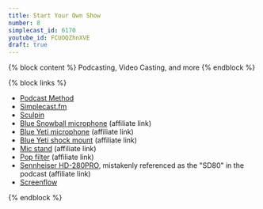 ```yaml
---
title: Start Your Own Show
number: 8
simplecast_id: 6170
youtube_id: FCUOQZhnXVE
draft: true
---
```

{% block content %}
Podcasting, Video Casting, and more
{% endblock %}

{% block links %}
- [Podcast Method](http://podcastmethod.co/)
- [Simplecast.fm](http://simplecast.fm/)
- [Sculpin](http://getsculpin.io/)
- [Blue Snowball microphone](http://www.amazon.com/gp/product/B006DIA77E/ref=as_li_tl?ie=UTF8&camp=1789&creative=390957&creativeASIN=B006DIA77E&linkCode=as2&tag=staffhacker-20&linkId=3J5WKPR3TA4E7ZY3) (affiliate link)
- [Blue Yeti microphone](http://www.amazon.com/gp/product/B002VA464S/ref=as_li_tl?ie=UTF8&camp=1789&creative=390957&creativeASIN=B002VA464S&linkCode=as2&tag=staffhacker-20&linkId=DUQW5OSL2GMWIIFO) (affiliate link)
- [Blue Yeti shock mount](http://www.amazon.com/gp/product/B00HL5WWHQ/ref=as_li_tl?ie=UTF8&camp=1789&creative=390957&creativeASIN=B00HL5WWHQ&linkCode=as2&tag=staffhacker-20&linkId=MZMDLRFPRPCQH2WP) (affiliate link)
- [Mic stand](http://www.amazon.com/gp/product/B000978D58/ref=as_li_tl?ie=UTF8&camp=1789&creative=390957&creativeASIN=B000978D58&linkCode=as2&tag=staffhacker-20&linkId=VCUNRWB733XEKXKZ) (affiliate link)
- [Pop filter](http://www.amazon.com/gp/product/B008AOH1O6/ref=as_li_tl?ie=UTF8&camp=1789&creative=390957&creativeASIN=B008AOH1O6&linkCode=as2&tag=staffhacker-20&linkId=VYJVQUVZTHXXRX3L) (affiliate link)
- [Sennheiser HD-280PRO](http://www.amazon.com/gp/product/B000065BPB/ref=as_li_tl?ie=UTF8&camp=1789&creative=390957&creativeASIN=B000065BPB&linkCode=as2&tag=staffhacker-20&linkId=Y3M5C75B55FN6NNG), mistakenly referenced as the "SD80" in the podcast (affiliate link)
- [Screenflow](http://www.telestream.net/screenflow/overview.htm)

{% endblock %}
